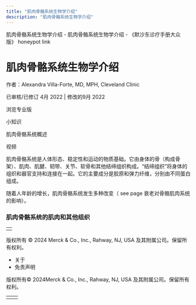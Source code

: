 ```yaml
---
title: "肌肉骨骼系统生物学介绍"
description: "肌肉骨骼系统生物学介绍"
---
```


﻿肌肉骨骼系统生物学介绍 \- 肌肉骨骼系统生物学介绍 \- 《默沙东诊疗手册大众版》 honeypot link

# 肌肉骨骼系统生物学介绍

作者：Alexandra Villa-Forte, MD, MPH, Cleveland Clinic

已审核/已修订 4月 2022 \| 修改的9月 2022

浏览专业版

小知识

肌肉骨骼系统概述



视频

肌肉骨骼系统是人体形态、稳定性和运动的物质基础。它由身体的骨（构成骨架）、肌肉、肌腱、韧带、关节、软骨和其他结缔组织构成。“结缔组织”将身体的组织和器官支持和连接在一起。它的主要成分是胶原和弹力纤维，分别由不同蛋白组成。

随着人年龄的增长，肌肉骨骼系统发生多种改变（ see page 衰老对骨骼肌肉系统的影响）。

### 肌肉骨骼系统的肌肉和其他组织

|     |
| --- |
|  |



版权所有 © 2024
Merck & Co., Inc., Rahway, NJ, USA 及其附属公司。保留所有权利。

- 关于
- 免责声明

版权所有© 2024Merck & Co., Inc., Rahway, NJ, USA 及其附属公司。保留所有权利。

|     |     |
| --- | --- |
|  |  |